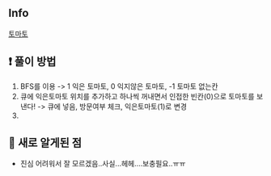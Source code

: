 ## Info
<a href="https://www.acmicpc.net/problem/7576" rel="nofollow">토마토</a>

## ❗ 풀이 방법
1. BFS를 이용 ->  1 익은 토마토, 0 익지않은 토마토, -1 토마토 없는칸 
2. 큐에 익은토마토 위치를 추가하고 하나씩 꺼내면서 인접한 빈칸(0)으로 토마토를 보낸다! -> 큐에 넣음, 방문여부 체크, 익은토마토(1)로 변경
3. 

## 🙂 새로 알게된 점

* 진심 어려워서 잘 모르겠음..사실...헤헤....보충필요..ㅠㅠ

